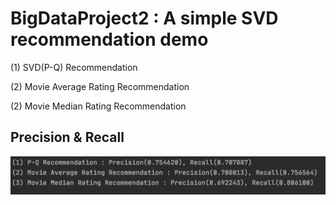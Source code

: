 # BigDataProject2 : A simple SVD recommendation demo

(1) SVD(P-Q) Recommendation

(2) Movie Average Rating Recommendation

(2) Movie Median Rating Recommendation



## Precision & Recall
![](result/Preicison_Recall.png)

